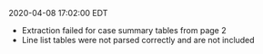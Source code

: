 2020-04-08 17:02:00 EDT


- Extraction failed for case summary tables from page 2
- Line list tables were not parsed correctly and are not included
